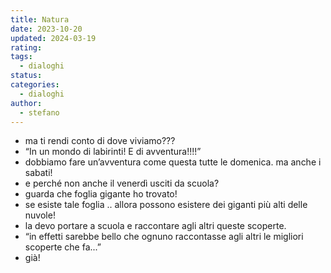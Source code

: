 ```yaml
---
title: Natura
date: 2023-10-20
updated: 2024-03-19
rating: 
tags:
  - dialoghi
status: 
categories:
  - dialoghi
author:
  - stefano
---
```


- ma ti rendi conto di dove viviamo???
- “In un mondo di labirinti! E di avventura!!!!”
- dobbiamo fare un’avventura come questa tutte le domenica. ma anche i sabati!  
- e perché non anche il venerdì usciti da scuola?
- guarda che foglia gigante ho trovato!  
- se esiste tale foglia .. allora possono esistere dei giganti più alti delle nuvole!
- la devo portare a scuola e raccontare agli altri queste scoperte.
- “in effetti sarebbe bello che ognuno raccontasse agli altri le migliori scoperte che fa...”
- già!
